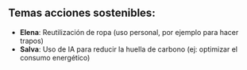 ## Temas acciones sostenibles:
- **Elena**: Reutilización de ropa (uso personal, por ejemplo para hacer trapos)
- **Salva**: Uso de IA para reducir la huella de carbono (ej: optimizar el consumo energético)
